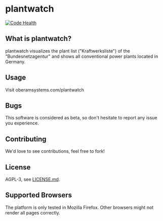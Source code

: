 # plantwatch
[![Code Health](https://landscape.io/github/oberam-eng/plantwatch/master/landscape.svg?style=flat-square)](https://landscape.io/github/oberam-eng/plantwatch/master)

## What is plantwatch?

plantwatch visualizes the plant list ("Kraftwerksliste") of the "Bundesnetzagentur" and shows all conventional power plants located in Germany.

## Usage

Visit oberamsystems.com/plantwatch

## Bugs

This software is considered as beta, so don't hesitate to report any issue you experience.

## Contributing

We'd love to see contributions, feel free to fork!

## License

AGPL-3, see [LICENSE.md](LICENSE.md).

## Supported Browsers

The platform is only tested in Mozilla Firefox. Other browsers might not render all pages correctly.
